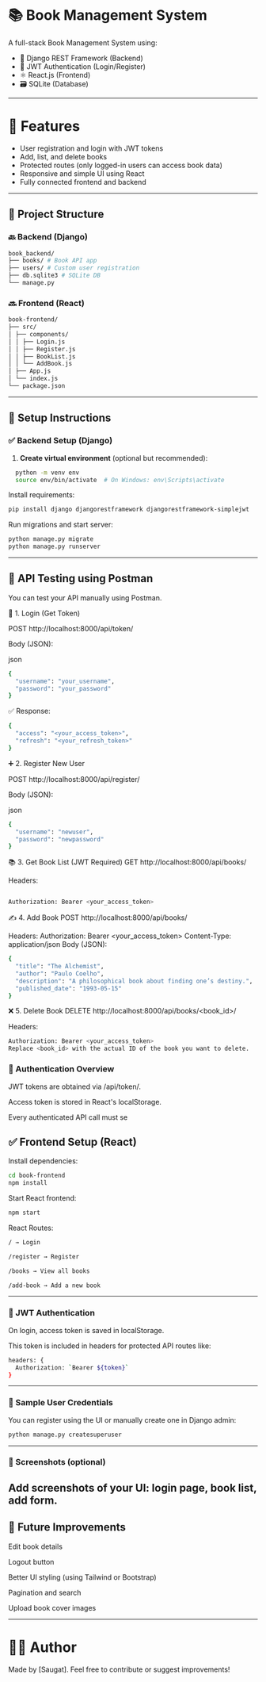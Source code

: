 # 📚 Book Management System

A full-stack Book Management System using:

- 🐍 Django REST Framework (Backend)
- 🔐 JWT Authentication (Login/Register)
- ⚛️ React.js (Frontend)
- 🗃 SQLite (Database)

---

# 🚀 Features

- User registration and login with JWT tokens
- Add, list, and delete books
- Protected routes (only logged-in users can access book data)
- Responsive and simple UI using React
- Fully connected frontend and backend

---

## 🧱 Project Structure

### 🔙 Backend (Django)

```bash
book_backend/
├── books/ # Book API app
├── users/ # Custom user registration
├── db.sqlite3 # SQLite DB
└── manage.py

```

### 🔜 Frontend (React)
```bash
book-frontend/
├── src/
│ ├── components/
│ │ ├── Login.js
│ │ ├── Register.js
│ │ ├── BookList.js
│ │ └── AddBook.js
│ ├── App.js
│ └── index.js
└── package.json

```

---

## 🔧 Setup Instructions

### ✅ Backend Setup (Django)

1. **Create virtual environment** (optional but recommended):
 ```bash
   python -m venv env
   source env/bin/activate  # On Windows: env\Scripts\activate

 ```
Install requirements:
```bash
pip install django djangorestframework djangorestframework-simplejwt
```

Run migrations and start server:
```bash
python manage.py migrate
python manage.py runserver
```

---

## 🧪 API Testing using Postman
You can test your API manually using Postman.

🔐 1. Login (Get Token)

POST http://localhost:8000/api/token/

Body (JSON):

json
```bash
{
  "username": "your_username",
  "password": "your_password"
}
```
✅ Response:
```bash
{
  "access": "<your_access_token>",
  "refresh": "<your_refresh_token>"
}
```
➕ 2. Register New User

POST http://localhost:8000/api/register/

Body (JSON):

json
```bash
{
  "username": "newuser",
  "password": "newpassword"
}
```

📚 3. Get Book List (JWT Required)
GET http://localhost:8000/api/books/

Headers:
```bash

Authorization: Bearer <your_access_token>
```
✍️ 4. Add Book
POST http://localhost:8000/api/books/

Headers:
Authorization: Bearer <your_access_token>
Content-Type: application/json
Body (JSON):

```bash
{
  "title": "The Alchemist",
  "author": "Paulo Coelho",
  "description": "A philosophical book about finding one’s destiny.",
  "published_date": "1993-05-15"
}
```
❌ 5. Delete Book
DELETE http://localhost:8000/api/books/<book_id>/

Headers:
```bash
Authorization: Bearer <your_access_token>
Replace <book_id> with the actual ID of the book you want to delete.
```

### 🔐 Authentication Overview
JWT tokens are obtained via /api/token/.

Access token is stored in React's localStorage.

Every authenticated API call must se


## ✅ Frontend Setup (React)
Install dependencies:
```bash
cd book-frontend
npm install
```

Start React frontend:
```bash
npm start
```

React Routes:
```bash
/ → Login

/register → Register

/books → View all books

/add-book → Add a new book
```

---
### 🔐 JWT Authentication
On login, access token is saved in localStorage.

This token is included in headers for protected API routes like:
```bash
headers: {
  Authorization: `Bearer ${token}`
}
```
---

### 🧪 Sample User Credentials
You can register using the UI or manually create one in Django admin:

```bash
python manage.py createsuperuser
```
---
### 📸 Screenshots (optional)
Add screenshots of your UI: login page, book list, add form.
---


## 📂 Future Improvements
Edit book details

Logout button

Better UI styling (using Tailwind or Bootstrap)

Pagination and search

Upload book cover images


---

# 🙋‍♂️ Author
Made by [Saugat].
Feel free to contribute or suggest improvements!